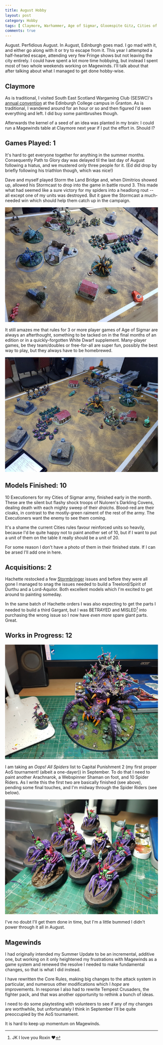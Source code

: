 ```yaml
---
title: August Hobby
layout: post
category: Hobby
tags: [ Claymore, Warhammer, Age of Sigmar, Gloomspite Gitz, Cities of Sigmar, Magewinds ]
comments: true
---
```


August. Perfidious August. In August, Edinburgh goes mad. I go mad with it, and either go along with it or try to escape from it. This year I attempted a half-hearted escape, attending very few Fringe shows but not leaving the city entirely. I could have spent a lot more time hobbying, but instead I spent most of two whole weekends working on Magewinds. I'll talk about that after talking about what I managed to get done hobby-wise.

## Claymore

As is traditional, I visited South East Scotland Wargaming Club (SESWC)'s [annual convention](https://seswc.co.uk/category/claymore/) at the Edinburgh College campus in Granton. As is traditional, I wandered around for an hour or so and then figured I'd seen everything and left. I did buy some paintbrushes though.

Afterwards the kernel of a seed of an idea was planted in my brain: I could run a Magewinds table at Claymore next year if I put the effort in. Should I?

## Games Played: 1

It's hard to get everyone together for anything in the summer months. Consequently Path to Glory day was delayed til the last day of August following a hiatus, and we mustered only three people for it. (Ed did drop by briefly following his triathlon though, which was nice!) 

Dave and myself played Storm the Land Bridge and, when Dimitrios showed up, allowed his Stormcast to drop into the game in battle round 3. This made what had seemed like a sure victory for my spiders into a headlong rout -- all except one of my units was destroyed. But it gave the Stormcast a much-needed win which should help them catch up in the campaign.

![](/images/2025/08/spiders-v-nurgle.jpg)

It still amazes me that rules for 3 or more player games of Age of Sigmar are always an afterthought, something to be tacked on in the final months of an edition or in a quickly-forgotten White Dwarf supplement. Many-player games, be they team/doubles or free-for-all are super fun, possibly the best way to play, but they always have to be homebrewed.

![](/images/2025/08/spiders-v-nurgle-v-stormcast.jpg)

## Models Finished: 10

10 Executioners for my Cities of Sigmar army, finished early in the month. These are the silent but flashy shock troops of Nuloren's Darkling Covens, dealing death with each mighty sweep of their *draichs*. Blood-red are their cloaks, in contrast to the mostly-green raiment of the rest of the army. The Executioners want the enemy to see them coming.

It's a shame the current Cities rules favour reinforced units so heavily, because I'd be quite happy not to paint another set of 10, but if I want to put a unit of them on the table it really should be a unit of 20.

For some reason I don't have a photo of them in their finished state. If I can be arsed I'll add one in here.

## Acquisitions: 2

Hachette restocked a few [Stormbringer](https://hachettepartworks.com/en-en/warhammer-age-of-sigmar-stormbringer/) issues and before they were all gone I managed to snag the issues needed to build a Treelord/Spirit of Durthu and a Lord-Aquilor. Both excellent models which I'm excited to get around to painting someday.

In the same batch of Hachette orders I was also expecting to get the parts I needed to build a third Gargant, but I was BETRAYED and MISLED[^1] into purchasing the wrong issue so I now have *even more* spare giant parts. Great.

[^1]: JK I love you Roxin ❤️

## Works in Progress: 12

![](/images/2025/08/shaman-and-arachnarok.jpg)

I am taking an *Oops! All Spiders* list to Capital Punishment 2 (my first proper AoS tournament! (albeit a one-dayer)) in September. To do that I need to paint another Arachnarok, a Webspinner Shaman on foot, and 10 Spider Riders. As I write this the first two are basically finished (see above), pending some final touches, and I'm midway through the Spider Riders (see below). 

![](/images/2025/08/spider-riders.jpg)

I've no doubt I'll get them done in time, but I'm a little bummed I didn't power through it all in August.

## Magewinds

I had originally intended my Summer Update to be an incremental, additive one, but working on it only heightened my frustrations with Magewinds as a game system and renewed the resolve I needed to make fundamental changes, so that is what I did instead. 

I have rewritten the Core Rules, making big changes to the attack system in particular, and numerous other modifications which I *hope* are improvements. In response I also had to rewrite Tempest Crusaders, the fighter pack, and that was another opportunity to rethink a bunch of ideas. 

I need to do some playtesting with volunteers to see if any of my changes are worthwhile, but unfortunately I think in September I'll be quite preoccupied by the AoS tournament.

It is hard to keep up momentum on Magewinds.